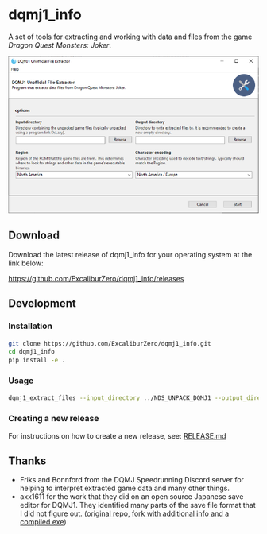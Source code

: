 # dqmj1_info
A set of tools for extracting and working with data and files from the game *Dragon Quest Monsters: Joker*.

![Screenshot of the file extraction GUI program.](img/extract_screenshot.png)

## Download
Download the latest release of dqmj1_info for your operating system at the link below:

https://github.com/ExcaliburZero/dqmj1_info/releases

## Development
### Installation
```bash
git clone https://github.com/ExcaliburZero/dqmj1_info.git
cd dqmj1_info
pip install -e .
```

### Usage
```bash
dqmj1_extract_files --input_directory ../NDS_UNPACK_DQMJ1 --output_directory current_data
```

### Creating a new release
For instructions on how to create a new release, see: [RELEASE.md](RELEASE.md)

## Thanks
* Friks and Bonnford from the DQMJ Speedrunning Discord server for helping to interpret extracted game data and many other things.
* axx1611 for the work that they did on an open source Japanese save editor for DQMJ1. They identified many parts of the save file format that I did not figure out. ([original repo](https://github.com/axx1611/dqmjse), [fork with additional info and a compiled exe](https://github.com/ExcaliburZero/dqmjse))